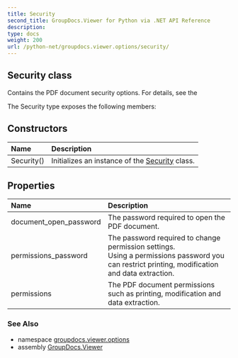 ```yaml
---
title: Security
second_title: GroupDocs.Viewer for Python via .NET API Reference
description: 
type: docs
weight: 200
url: /python-net/groupdocs.viewer.options/security/
---
```


## Security class

Contains the PDF document security options. For details, see the

The Security type exposes the following members:
## Constructors
| Name | Description |
| :- | :- |
|Security()|Initializes an instance of the [Security](/python-net/groupdocs.viewer.options/security/) class.|
## Properties
| Name | Description |
| :- | :- |
|document_open_password|The password required to open the PDF document.|
|permissions_password|The password required to change permission settings.<br/>            Using a permissions password you can restrict printing, modification and data extraction.|
|permissions|The PDF document permissions such as printing, modification and data extraction.|

### See Also

* namespace [groupdocs.viewer.options](/python-net/groupdocs.viewer.options/)
* assembly [GroupDocs.Viewer](/viewer/python-net/)

